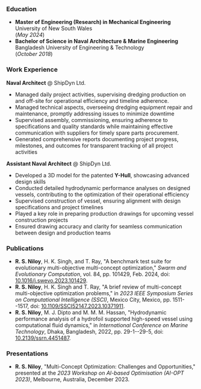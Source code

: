 ### Education
- **Master of Engineering (Research) in Mechanical Engineering** <br />
  University of New South Wales <br />
  (_May 2024_)
- **Bachelor of Science in Naval Architecture & Marine Engineering** <br />
  Bangladesh University of Engineering & Technology <br />
  (_October 2018_)

### Work Experience
**Naval Architect** @ ShipDyn Ltd.
- Managed daily project activities, supervising dredging production on and off-site for operational efficiency and timeline adherence.
- Managed technical aspects, overseeing dredging equipment repair and maintenance, promptly addressing issues to minimize downtime
- Supervised assembly, commissioning, ensuring adherence to specifications and quality standards while maintaining effective communication with suppliers for timely spare parts procurement.
- Generated comprehensive reports documenting project progress, milestones, and outcomes for transparent tracking of all project activities

**Assistant Naval Architect** @ ShipDyn Ltd.
- Developed a 3D model for the patented **Y-Hull**, showcasing advanced design skills
- Conducted detailed hydrodynamic performance analyses on designed vessels, contributing to the optimization of their operational efficiency
- Supervised construction of vessel, ensuring alignment with design specifications and project timelines
- Played a key role in preparing production drawings for upcoming vessel construction projects
- Ensured drawing accuracy and clarity for seamless communication between design and production teams

### Publications
- **R. S. Niloy**, H. K. Singh, and T. Ray, "A benchmark test suite for evolutionary multi-objective multi-concept optimization," _Swarm and Evolutionary Computation_, vol. 84, pp. 101429, Feb. 2024, doi: [10.1016/j.swevo.2023.101429](https://doi.org/10.1016/j.swevo.2023.101429).
- **R. S. Niloy**, H. K. Singh and T. Ray, "A brief review of multi-concept multi-objective optimization problems," in _2023 IEEE Symposium Series on Computational Intelligence (SSCI)_, Mexico City, Mexico, pp. 1511--1517, doi: [10.1109/SSCI52147.2023.10371911](https://doi.org/10.1109/SSCI52147.2023.10371911).
- **R. S. Niloy**, M. J. Dipto and M. M. M. Hassan, "Hydrodynamic performance analysis of a hydrofoil supported high-speed vessel using computational fluid dynamics," in _International Conference on Marine Technology_, Dhaka, Bangladesh, 2022, pp. 29-1--29-5, doi: [10.2139/ssrn.4451487](https://doi.org/10.2139/ssrn.4451487).

### Presentations
- **R. S. Niloy**, "Multi-Concept Optimization: Challenges and Opportunities," presented at the _2023 Workshop on AI-based Optimisation (AI-OPT 2023)_, Melbourne, Australia, December 2023.

